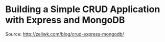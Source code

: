 # Building a Simple CRUD Application with Express and MongoDB
Source: http://zellwk.com/blog/crud-express-mongodb/
